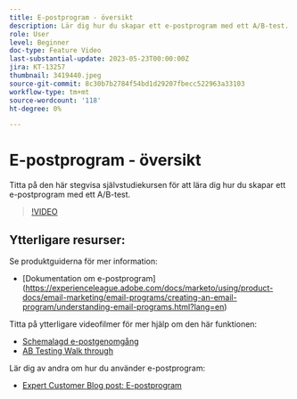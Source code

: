 ```yaml
---
title: E-postprogram - översikt
description: Lär dig hur du skapar ett e-postprogram med ett A/B-test.
role: User
level: Beginner
doc-type: Feature Video
last-substantial-update: 2023-05-23T00:00:00Z
jira: KT-13257
thumbnail: 3419440.jpeg
source-git-commit: 8c30b7b2784f54bd1d29207fbecc522963a33103
workflow-type: tm+mt
source-wordcount: '118'
ht-degree: 0%

---
```



# E-postprogram - översikt

Titta på den här stegvisa självstudiekursen för att lära dig hur du skapar ett e-postprogram med ett A/B-test.

>[!VIDEO](https://video.tv.adobe.com/v/3419440/?learn=on)


## Ytterligare resurser:

Se produktguiderna för mer information:
* [Dokumentation om e-postprogram] (https://experienceleague.adobe.com/docs/marketo/using/product-docs/email-marketing/email-programs/creating-an-email-program/understanding-email-programs.html?lang=en)

Titta på ytterligare videofilmer för mer hjälp om den här funktionen:
* [Schemalagd e-postgenomgång](https://experienceleague.adobe.com/docs/marketo-learn/tutorials/email-marketing/scheduled-email-watch.html?lang=en)
* [AB Testing Walk through](https://experienceleague.adobe.com/docs/marketo-learn/tutorials/email-marketing/ab-testing-watch.html?lang=en)

Lär dig av andra om hur du använder e-postprogram:
* [Expert Customer Blog post: E-postprogram](https://nation.marketo.com/t5/product-blogs/marketo-success-series-email-programs/ba-p/304968)
